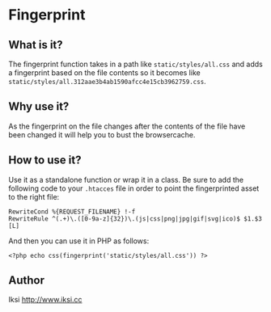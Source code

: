 # Fingerprint

## What is it?

The fingerprint function takes in a path like `static/styles/all.css` and adds a fingerprint based on the file contents so it becomes like `static/styles/all.312aae3b4ab1590afcc4e15cb3962759.css`.

## Why use it?

As the fingerprint on the file changes after the contents of the file have been changed it will help you to bust the browsercache.

## How to use it?

Use it as a standalone function or wrap it in a class. Be sure to add the following code to your `.htacces` file in order to point the fingerprinted asset to the right file:

```
RewriteCond %{REQUEST_FILENAME} !-f
RewriteRule ^(.+)\.([0-9a-z]{32})\.(js|css|png|jpg|gif|svg|ico)$ $1.$3 [L]
```

And then you can use it in PHP as follows:

```
<?php echo css(fingerprint('static/styles/all.css')) ?>
```

## Author
Iksi
<http://www.iksi.cc>

